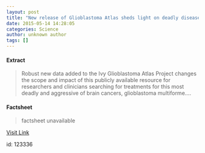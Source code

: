 ```yaml
---
layout: post
title: "New release of Glioblastoma Atlas sheds light on deadly disease"
date: 2015-05-14 14:28:05
categories: Science
author: unknown author
tags: []
---
```



#### Extract
>Robust new data added to the Ivy Glioblastoma Atlas Project changes the scope and impact of this publicly available resource for researchers and clinicians searching for treatments for this most deadly and aggressive of brain cancers, glioblastoma multiforme....

#### Factsheet
>factsheet unavailable

[Visit Link](http://feeds.sciencedaily.com/~r/sciencedaily/~3/7fpmVGwdZuM/150514102805.htm)

id:  123336

